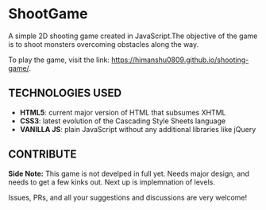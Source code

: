 # ShootGame

A simple 2D shooting game created in JavaScript.The objective of the game is to shoot monsters overcoming obstacles along the way.

To play the game, visit the link: https://himanshu0809.github.io/shooting-game/.

## TECHNOLOGIES USED
- **HTML5**: current major version of HTML that subsumes XHTML
- **CSS3**: latest evolution of the Cascading Style Sheets language
- **VANILLA JS**: plain JavaScript without any additional libraries like jQuery

## CONTRIBUTE
**Side Note:** This game is not develped in full yet. Needs major design, and needs to get a few kinks out. Next up is implemnation of levels.

Issues, PRs, and all your suggestions and discussions are very welcome!